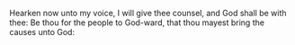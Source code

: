 Hearken now unto my voice, I will give thee counsel, and God shall be with thee: Be thou for the people to God-ward, that thou mayest bring the causes unto God:
